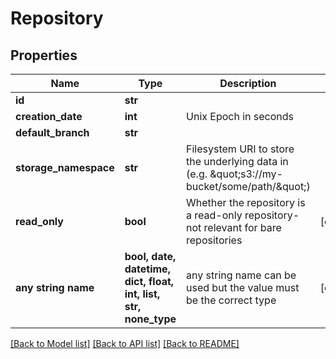 # Repository


## Properties
Name | Type | Description | Notes
------------ | ------------- | ------------- | -------------
**id** | **str** |  | 
**creation_date** | **int** | Unix Epoch in seconds | 
**default_branch** | **str** |  | 
**storage_namespace** | **str** | Filesystem URI to store the underlying data in (e.g. \&quot;s3://my-bucket/some/path/\&quot;) | 
**read_only** | **bool** | Whether the repository is a read-only repository- not relevant for bare repositories | [optional] 
**any string name** | **bool, date, datetime, dict, float, int, list, str, none_type** | any string name can be used but the value must be the correct type | [optional]

[[Back to Model list]](../README.md#documentation-for-models) [[Back to API list]](../README.md#documentation-for-api-endpoints) [[Back to README]](../README.md)


